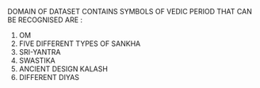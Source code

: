  DOMAIN OF DATASET CONTAINS SYMBOLS OF VEDIC PERIOD THAT CAN BE RECOGNISED ARE :

1. OM
2. FIVE DIFFERENT TYPES OF SANKHA
3. SRI-YANTRA
4. SWASTIKA
5. ANCIENT DESIGN KALASH
6. DIFFERENT DIYAS

